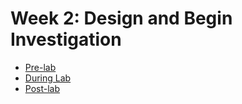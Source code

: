 # Week 2:  Design and Begin Investigation


+ [Pre-lab](week2-prelab)
+ [During Lab](week2-during-lab)
+ [Post-lab](week2-postlab)

